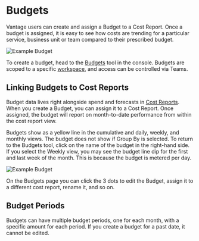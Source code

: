 # Budgets

Vantage users can create and assign a Budget to a Cost Report. Once a budget is assigned, it is easy to see how costs are trending for a particular service, business unit or team compared to their prescribed budget.

![Example Budget](/img/budgets.png)

To create a budget, head to the [Budgets](https://console.vantage.sh/financial_planning/budgets) tool in the console. Budgets are scoped to a specific [workspace](/workspaces/), and access can be controlled via Teams.

## Linking Budgets to Cost Reports

Budget data lives right alongside spend and forecasts in [Cost Reports](/cost_reports/). When you create a Budget, you can assign it to a Cost Report. Once assigned, the budget will report on month-to-date performance from within the cost report view.

Budgets show as a yellow line in the cumulative and daily, weekly, and monthly views. The budget does not show if Group By is selected. To return to the Budgets tool, click on the name of the budget in the right-hand side. If you select the Weekly view, you may see the budget line dip for the first and last week of the month. This is because the budget is metered per day.

![Example Budget](/img/multiple_budgets.png)

On the Budgets page you can click the 3 dots to edit the Budget, assign it to a different cost report, rename it, and so on.

## Budget Periods

Budgets can have multiple budget periods, one for each month, with a specific amount for each period. If you create a budget for a past date, it cannot be edited.
